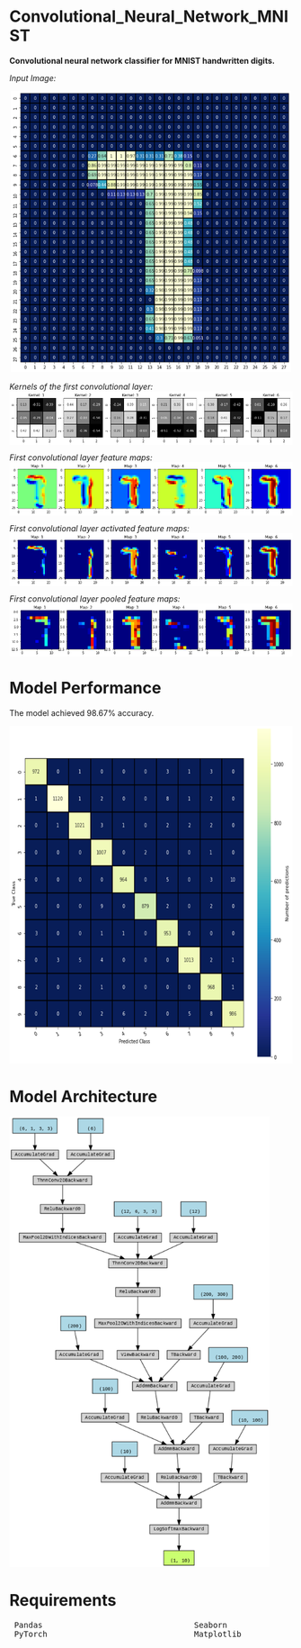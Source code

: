 # Convolutional_Neural_Network_MNIST
**Convolutional neural network classifier for MNIST handwritten digits.**

*Input Image:*
<p align="center">
<img width="500" height="500" src="/Project_Image.png">
</p>   


*Kernels of the first convolutional layer:*
<img align="center" src="/Filter_Kernels_CL1.png">


*First convolutional layer feature maps:*
<img align="center" src="/Feature_Maps_CL1.png">


*First convolutional layer activated feature maps:*
<img align="center" src="/Activated_Feature_Maps_CL1.png">


*First convolutional layer pooled feature maps:*
<img align="center" src="/Pooled_Feature_Maps_CL1.png">


# Model Performance

The model achieved 98.67% accuracy.

<kbd><img height="600" src="/confusion_matrix.png"></kbd>

# Model Architecture

<kbd><img height="800" src="/Digraph.png"></kbd>

# Requirements

<pre>
 Pandas                                Seaborn                                NumPy                          
 PyTorch                               Matplotlib                             scikit-learn        
                                                                 
</pre> 
